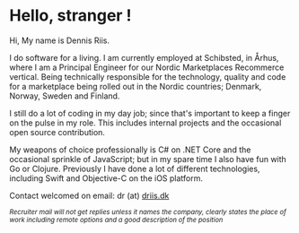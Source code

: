 # Hello, stranger !

Hi, My name is Dennis Riis.

I do software for a living. I am currently employed at Schibsted, in Århus, where I am a Principal Engineer for our Nordic Marketplaces Recommerce vertical. Being technically responsible for the technology, quality and code for a marketplace being rolled out in the Nordic countries; Denmark, Norway, Sweden and Finland. 

I still do a lot of coding in my day job; since that's important to keep a finger on the pulse in my role. This includes internal projects and the occasional open source contribution.

My weapons of choice professionally is C# on .NET Core and the occasional sprinkle of JavaScript; but in my spare time I also have fun with Go or Clojure.
Previously I have done a lot of different technologies, including Swift and Objective-C on the iOS platform.

Contact welcomed on email: dr (at) [driis.dk](https://www.driis.dk/)

<sub>_Recruiter mail will not get replies unless it names the company, clearly states the place of work including remote options and a good description of the position_</sub>
